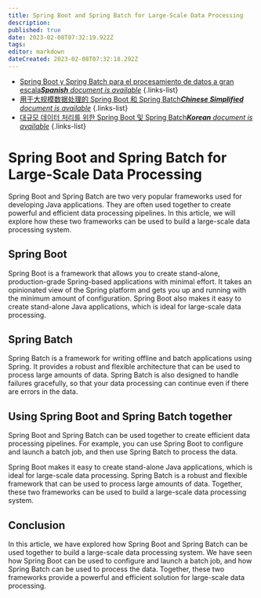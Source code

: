 ```yaml
---
title: Spring Boot and Spring Batch for Large-Scale Data Processing
description: 
published: true
date: 2023-02-08T07:32:19.922Z
tags: 
editor: markdown
dateCreated: 2023-02-08T07:32:18.292Z
---
```


- [Spring Boot y Spring Batch para el procesamiento de datos a gran escala***Spanish** document is available*](/es/Knowledge-base/Spring-Boot/spring-boot-and-spring-batch-for-large-scale-data-processing)
{.links-list}
- [用于大规模数据处理的 Spring Boot 和 Spring Batch***Chinese Simplified** document is available*](/zh/Knowledge-base/Spring-Boot/spring-boot-and-spring-batch-for-large-scale-data-processing)
{.links-list}
- [대규모 데이터 처리를 위한 Spring Boot 및 Spring Batch***Korean** document is available*](/ko/Knowledge-base/Spring-Boot/spring-boot-and-spring-batch-for-large-scale-data-processing)
{.links-list}


# Spring Boot and Spring Batch for Large-Scale Data Processing

Spring Boot and Spring Batch are two very popular frameworks used for developing Java applications. They are often used together to create powerful and efficient data processing pipelines. In this article, we will explore how these two frameworks can be used to build a large-scale data processing system.

## Spring Boot

Spring Boot is a framework that allows you to create stand-alone, production-grade Spring-based applications with minimal effort. It takes an opinionated view of the Spring platform and gets you up and running with the minimum amount of configuration. Spring Boot also makes it easy to create stand-alone Java applications, which is ideal for large-scale data processing.

## Spring Batch

Spring Batch is a framework for writing offline and batch applications using Spring. It provides a robust and flexible architecture that can be used to process large amounts of data. Spring Batch is also designed to handle failures gracefully, so that your data processing can continue even if there are errors in the data.

## Using Spring Boot and Spring Batch together

Spring Boot and Spring Batch can be used together to create efficient data processing pipelines. For example, you can use Spring Boot to configure and launch a batch job, and then use Spring Batch to process the data.

Spring Boot makes it easy to create stand-alone Java applications, which is ideal for large-scale data processing. Spring Batch is a robust and flexible framework that can be used to process large amounts of data. Together, these two frameworks can be used to build a large-scale data processing system.

## Conclusion

In this article, we have explored how Spring Boot and Spring Batch can be used together to build a large-scale data processing system. We have seen how Spring Boot can be used to configure and launch a batch job, and how Spring Batch can be used to process the data. Together, these two frameworks provide a powerful and efficient solution for large-scale data processing.